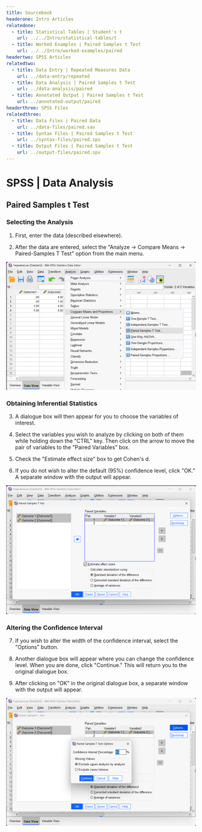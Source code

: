 ```yaml
---
title: Sourcebook
headerone: Intro Articles
relatedone:
  - title: Statistical Tables | Student's t
    url: ../../Intro/statistical-tables/t
  - title: Worked Examples | Paired Samples t Test
    url: ../../Intro/worked-examples/paired
headertwo: SPSS Articles
relatedtwo:
  - title: Data Entry | Repeated Measures Data
    url: ../data-entry/repeated
  - title: Data Analysis | Paired Samples t Test
    url: ../data-analysis/paired
  - title: Annotated Output | Paired Samples t Test
    url: ../annotated-output/paired
headerthree: SPSS Files
relatedthree:
  - title: Data Files | Paired Data
    url: ../data-files/paired.sav
  - title: Syntax Files | Paired Samples t Test
    url: ../syntax-files/paired.sps
  - title: Output Files | Paired Samples t Test
    url: ../output-files/paired.spv
---
```


# SPSS | Data Analysis

## Paired Samples t Test

### Selecting the Analysis

1. First, enter the data (described elsewhere). 

2. After the data are entered, select the "Analyze → Compare Means → Paired-Samples T Test" option from the main menu. 

<p align="center"><kbd><img src="paired1.png"></kbd></p>

### Obtaining Inferential Statistics 

3. A dialogue box will then appear for you to choose the variables of interest. 

4. Select the variables you wish to analyze by clicking on both of them while holding down the "CTRL" key. Then click on the arrow to move the pair of variables to the "Paired Variables" box.

5. Check the "Estimate effect size" box to get Cohen's d.

6. If you do not wish to alter the default (95%) confidence level, click "OK." A separate window with the output will appear.

<p align="center"><kbd><img src="paired2.png"></kbd></p>

### Altering the Confidence Interval 
 
7. If you wish to alter the width of the confidence interval, select the "Options" button.

8. Another dialogue box will appear where you can change the confidence level. When you are done, click "Continue." This will return you to the original dialogue box. 

9. After clicking on "OK" in the original dialogue box, a separate window with the output will appear.

<p align="center"><kbd><img src="paired3.png"></kbd></p>

